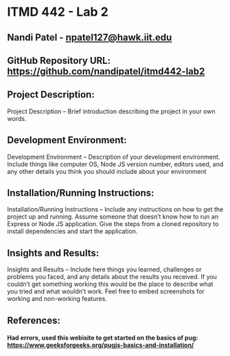 # ITMD 442 - Lab 2

## Nandi Patel - npatel127@hawk.iit.edu

## GitHub Repository URL: https://github.com/nandipatel/itmd442-lab2

## Project Description:
Project Description – Brief introduction describing the project in your own words.

## Development Environment:
Development Environment – Description of your development environment. Include things like computer OS, Node JS version number, editors used, and any other details you think you should include about your environment

## Installation/Running Instructions:
Installation/Running Instructions – Include any instructions on how to get the project up and running. Assume someone that doesn’t know how to run an Express or Node JS application. Give the steps from a cloned repository to install dependencies and start the application.

## Insights and Results:
Insights and Results – Include here things you learned, challenges or problems you faced, and any details about the results you received. If you couldn’t get something working this would be the place to describe what you tried and what wouldn’t work. Feel free to embed screenshots for working and non-working features.

## References:
#### Had errors, used this webisite to get started on the basics of pug: https://www.geeksforgeeks.org/pugjs-basics-and-installation/
